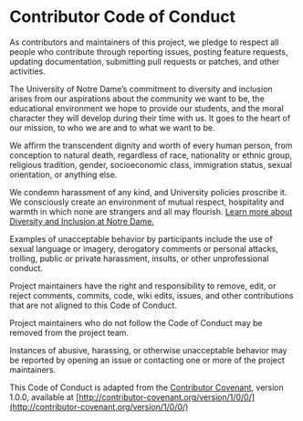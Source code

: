 # Contributor Code of Conduct

As contributors and maintainers of this project, we pledge to respect all people who contribute through reporting issues, posting feature requests, updating documentation, submitting pull requests or patches, and other activities.

The University of Notre Dame’s commitment to diversity and inclusion arises from our aspirations about the community we want to be, the educational environment we hope to provide our students, and the moral character they will develop during their time with us. It goes to the heart of our mission, to who we are and to what we want to be.

We affirm the transcendent dignity and worth of every human person, from conception to natural death, regardless of race, nationality or ethnic group, religious tradition, gender, socioeconomic class, immigration status, sexual orientation, or anything else.

We condemn harassment of any kind, and University policies proscribe it. We consciously create an environment of mutual respect, hospitality and warmth in which none are strangers and all may flourish.  [Learn more about Diversity and Inclusion at Notre Dame.](https://diversity.nd.edu/together-at-notre-dame/#spirit)

Examples of unacceptable behavior by participants include the use of sexual language or imagery, derogatory comments or personal attacks, trolling, public or private harassment, insults, or other unprofessional conduct.

Project maintainers have the right and responsibility to remove, edit, or reject comments, commits, code, wiki edits, issues, and other contributions that are not aligned to this Code of Conduct.

Project maintainers who do not follow the Code of Conduct may be removed from the project team.

Instances of abusive, harassing, or otherwise unacceptable behavior may be reported by opening an issue or contacting one or more of the project maintainers.

This Code of Conduct is adapted from the [Contributor Covenant](http:contributor-covenant.org), version 1.0.0, available at [http://contributor-covenant.org/version/1/0/0/](http://contributor-covenant.org/version/1/0/0/)
